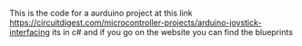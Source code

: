 This is the code for a aurduino project at this link
https://circuitdigest.com/microcontroller-projects/arduino-joystick-interfacing
its in c# and if you go on the website you can find the blueprints
